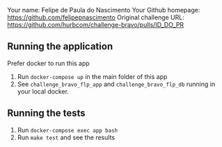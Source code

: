 Your name: Felipe de Paula do Nascimento
Your Github homepage: https://github.com/felipepnascimento
Original challenge URL: https://github.com/hurbcom/challenge-bravo/pulls/ID_DO_PR

## Running the application
Prefer docker to run this app

1. Run `docker-compose up` in the main folder of this app
2. See `challenge_bravo_flp_app` and `challenge_bravo_flp_db` running in your local docker.

## Running the tests

1. Run `docker-compose exec app bash`
2. Run `make test` and see the results
